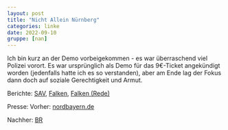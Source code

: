 ```yaml
---
layout: post
title: "Nicht Allein Nürnberg"
categories: linke
date: 2022-09-10
gruppe: [nan] 
---
```


Ich bin kurz an der Demo vorbeigekommen - es war überraschend viel Polizei vorort.
Es war ursprünglich als Demo für das 9€-Ticket angekündigt worden (jedenfalls hatte ich es so verstanden), aber am Ende lag der Fokus dann doch auf soziale Gerechtigkeit und Armut.

Berichte: 
[SAV](https://www.instagram.com/p/CiVwjxeqLOf/), [Falken](https://www.instagram.com/p/Cic4dzXN0Lr/), [Falken (Rede)](https://www.falken-nuernberg.de/?p=3419)

Presse:
Vorher: [nordbayern.de](https://www.nordbayern.de/region/nuernberg/zu-hohe-lebensmittel-und-heizkosten-nurnberger-bundnis-ruft-zu-herbstprotesten-auf-1.12492676)

Nachher: [BR](https://www.br.de/nachrichten/bayern/zu-teures-leben-breites-buendnis-demonstriert-in-nuernberg,TH2hgcx)
